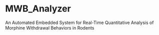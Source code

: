 # MWB_Analyzer
An Automated Embedded System for  Real-Time Quantitative Analysis of Morphine Withdrawal  Behaviors in Rodents
